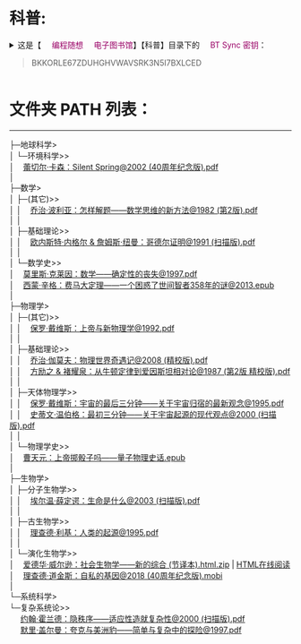  # 科普:
 <details><summary>这是【
	<a href="https://program-think.blogspot.com/" title="🔗 编程随想的博客 | 主站点 (BlogSpot)  -- 需要“科学上网”方式访问GFW " style="color:#990066;text-decoration:none;">
		<img class="bottom" src="https://go.choong.net/images/BlogSpot.jpg" height="15" width="15"/>编程随想</a>	
		<a href="https://github.com/programthink/books" title="【编程随想电子图书馆】【所有电子书】的清单。
     清单中包含每本书的“中文名、英文名、作者、添加日期、简介”。[wiki主页]" style="color:#990066;text-decoration:none;"><img class="bottom" src="https://go.choong.net/images/GitHub.jpg" height="15" width="15"/>电子图书馆</a>】【科普】目录下的<a href="https://go.choong.net/BTSync/" title="❤ eBooks 目录 BT Sync 密钥 | Program-think" style="color:#990066;text-decoration:none;">
	 <img class="bottom" src="https://go.choong.net/images/BTSync.png" height="15" width="15"/>BT Sync 密钥</a>：   <blockquote>BKKORLE67ZDUHGHVWAVSRK3N5I7BXLCED</blockquote> 
 </summary> 
通过这个密钥，你可以用 BT Sync 自动同步到目录包含的【所有】电子书。<br/>
时常更新。每次更新后，BT Sync 会自动把【新增的】电子书同步到你的硬盘。<br/>
 <table>
   <tr>
        <td>
	 <img src="https://share.choong.net/eBooks/科普/Quick-QR.png" title="扫码浏览访问：【科普】GitHub库" height="150px" width="150px">
	 <img src="https://share.choong.net/eBooks/科普/地球科学/环境科学/Quick-QR.png" title="扫码浏览访问： 蕾切尔·卡森：Silent Spring@2002 (40周年纪念版).pdf" height="150px" width="150px">
        <img src="https://share.choong.net/eBooks/科普/数学/(其它)/Quick-QR.png" title="扫码浏览访问：乔治·波利亚：怎样解题——数学思维的新方法@1982 (第2版).pdf" height="150px" width="150px">
        <img src="https://share.choong.net/eBooks/科普/数学/基础理论/Quick-QR.png" title="扫码浏览访问：欧内斯特·内格尔 & 詹姆斯·纽曼：哥德尔证明@1991 (扫描版).pdf" height="150px" width="150px">
        <img src="https://share.choong.net/eBooks/科普/数学/数学史/Quick-QR1.png" title="扫码浏览访问：莫里斯·克莱因：数学——确定性的丧失@1997.pdf" height="150px" width="150px">
        <img src="https://share.choong.net/eBooks/科普/数学/数学史/Quick-QR2.png" title="扫码浏览访问：西蒙·辛格：费马大定理——一个困惑了世间智者358年的谜@2013.epub" height="150px" width="150px">
        <img src="https://share.choong.net/eBooks/科普/物理学/(其它)/Quick-QR.png" title="扫码浏览访问：保罗·戴维斯：上帝与新物理学@1992.pdf" height="150px" width="150px">
        <img src="https://share.choong.net/eBooks/科普/物理学/基础理论/Quick-QR1.png" title="扫码浏览访问：乔治·伽莫夫：物理世界奇遇记@2008 (精校版).pdf" height="150px" width="150px">
        <img src="https://share.choong.net/eBooks/科普/物理学/基础理论/Quick-QR2.png" title="扫码浏览访问：方励之 & 褚耀泉：从牛顿定律到爱因斯坦相对论@1987 (第2版 精校版).pdf" height="150px" width="150px">
        <img src="https://share.choong.net/eBooks/科普/物理学/天体物理学/Quick-QR1.png" title="扫码浏览访问《保罗·戴维斯：宇宙的最后三分钟——关于宇宙归宿的最新观念@1995.pdf》" height="150px" width="150px">
        <img src="https://share.choong.net/eBooks/科普/物理学/天体物理学/Quick-QR2.png" title="扫码浏览访问《史蒂文·温伯格：最初三分钟——关于宇宙起源的现代观点@2000 (扫描版).pdf》" height="150px" width="150px">
        <img src="https://share.choong.net/eBooks/科普/物理学/物理学史/Quick-QR.png" title="扫码浏览访问《曹天元：上帝掷骰子吗——量子物理史话.epub》" height="150px" width="150px">
        <img src="https://share.choong.net/eBooks/科普/生物学/分子生物学/Quick-QR.png" title="扫码浏览访问《埃尔温·薛定谔：生命是什么@2003 (扫描版).pdf》" height="150px" width="150px">
        <img src="https://share.choong.net/eBooks/科普/生物学/古生物学/Quick-QR.png" title="扫码浏览访问《理查德·利基：人类的起源@1995.pdf》" height="150px" width="150px">
        <img src="https://share.choong.net/eBooks/科普/生物学/演化生物学/Quick-QR1.png" title="扫码浏览访问《爱德华·威尔逊：社会生物学——新的综合 (节译本).html.zip》" height="150px" width="150px">
        <img src="https://share.choong.net/eBooks/科普/生物学/演化生物学/Quick-QR2.png" title="扫码浏览访问《理查德·道金斯：自私的基因@2018 (40周年纪念版).mobi》" height="150px" width="150px">
        <img src="https://share.choong.net/eBooks/科普/系统科学/复杂系统论/Quick-QR1.png" title="扫码浏览访问《约翰·霍兰德：隐秩序——适应性造就复杂性@2000 (扫描版).pdf》" height="150px" width="150px">
        <img src="https://share.choong.net/eBooks/科普/系统科学/复杂系统论/Quick-QR2.png" title="扫码浏览访问《默里·盖尔曼：夸克与美洲豹——简单与复杂中的探险@1997.pdf》" height="150px" width="150px">
	<img src="https://share.choong.net/eBooks/科普/(总论)/Quick-QR1.png" title="扫码浏览访问《卡尔·萨根：魔鬼出没的世界——科学，照亮黑暗的蜡烛@1998.pdf》" height="150px" width="150px">
	<img src="https://share.choong.net/eBooks/科普/(其它)/Quick-QR1.png" title="扫码浏览访问《乔治·伽莫夫：从一到无穷大——科学中的事实和臆测@2002 (精校版).pdf》" height="150px" width="150px">
		</td>
   </tr></table>
</details>

# 文件夹 PATH 列表：
-----------------
├─地球科学><br/>
│  └─环境科学>><br/>
│  &nbsp;&nbsp;  <a href="https://share.choong.net/eBooks/科普/地球科学/环境科学/蕾切尔·卡森：Silent Spring@2002 (40周年纪念版).pdf" title="蕾切尔·卡森：Silent Spring@2002 (40周年纪念版).pdf">蕾切尔·卡森：Silent Spring@2002 (40周年纪念版).pdf</a><br/>
│          <br/>
├─数学><br/>
│  ├─(其它)>><br/>
│  │ &nbsp;&nbsp;  <a href="https://share.choong.net/eBooks/科普/数学/(其它)/乔治·波利亚：怎样解题——数学思维的新方法@1982 (第2版).pdf" title="乔治·波利亚：怎样解题——数学思维的新方法@1982 (第2版).pdf">乔治·波利亚：怎样解题——数学思维的新方法@1982 (第2版).pdf</a><br/>
│  │      <br/>
│  ├─基础理论>><br/>
│  │ &nbsp;&nbsp;  <a href="https://share.choong.net/eBooks/科普/数学/基础理论/欧内斯特·内格尔 & 詹姆斯·纽曼：哥德尔证明@1991 (扫描版).pdf" title="欧内斯特·内格尔 & 詹姆斯·纽曼：哥德尔证明@1991 (扫描版).pdf">欧内斯特·内格尔 & 詹姆斯·纽曼：哥德尔证明@1991 (扫描版).pdf</a><br/>
│  │      <br/>
│  └─数学史>><br/>
│    &nbsp;&nbsp;  <a href="https://share.choong.net/eBooks/科普/数学/数学史/莫里斯·克莱因：数学——确定性的丧失@1997.pdf" title="莫里斯·克莱因：数学——确定性的丧失@1997.pdf">莫里斯·克莱因：数学——确定性的丧失@1997.pdf</a><br/>
│    &nbsp;&nbsp;  <a href="https://share.choong.net/eBooks/科普/数学/数学史/西蒙·辛格：费马大定理——一个困惑了世间智者358年的谜@2013.epub" title="西蒙·辛格：费马大定理——一个困惑了世间智者358年的谜@2013.epub">西蒙·辛格：费马大定理——一个困惑了世间智者358年的谜@2013.epub</a><br/>
│          <br/>
├─物理学><br/>
│  ├─(其它)>><br/>
│  │  &nbsp;&nbsp;  <a href="https://share.choong.net/eBooks/科普/物理学/(其它)/保罗·戴维斯：上帝与新物理学@1992.pdf" title="保罗·戴维斯：上帝与新物理学@1992.pdf">保罗·戴维斯：上帝与新物理学@1992.pdf</a><br/>
│  │      <br/>
│  ├─基础理论>><br/>
│  │ &nbsp;&nbsp;  <a href="https://share.choong.net/eBooks/科普/物理学/基础理论/乔治·伽莫夫：物理世界奇遇记@2008 (精校版).pdf" title="乔治·伽莫夫：物理世界奇遇记@2008 (精校版).pdf">乔治·伽莫夫：物理世界奇遇记@2008 (精校版).pdf</a><br/>
│  │ &nbsp;&nbsp;  <a href="https://share.choong.net/eBooks/科普/物理学/基础理论/方励之%20&%20褚耀泉：从牛顿定律到爱因斯坦相对论@1987%20(第2版%20精校版).pdf" title="方励之 & 褚耀泉：从牛顿定律到爱因斯坦相对论@1987 (第2版 精校版).pdf">方励之 & 褚耀泉：从牛顿定律到爱因斯坦相对论@1987 (第2版 精校版).pdf</a><br/>
│  │      <br/>
│  ├─天体物理学>><br/>
│  │ &nbsp;&nbsp;  <a href="https://share.choong.net/eBooks/科普/物理学/天体物理学/保罗·戴维斯：宇宙的最后三分钟——关于宇宙归宿的最新观念@1995.pdf" title="保罗·戴维斯：宇宙的最后三分钟——关于宇宙归宿的最新观念@1995.pdf">保罗·戴维斯：宇宙的最后三分钟——关于宇宙归宿的最新观念@1995.pdf</a><br/>
│  │ &nbsp;&nbsp;  <a href="https://share.choong.net/eBooks/科普/物理学/天体物理学/史蒂文·温伯格：最初三分钟——关于宇宙起源的现代观点@2000 (扫描版).pdf" title="史蒂文·温伯格：最初三分钟——关于宇宙起源的现代观点@2000 (扫描版).pdf">史蒂文·温伯格：最初三分钟——关于宇宙起源的现代观点@2000 (扫描版).pdf</a><br/>
│  │      <br/>
│  └─物理学史>><br/>
│    &nbsp;&nbsp;  <a href="https://share.choong.net/eBooks/科普/物理学/物理学史/曹天元：上帝掷骰子吗——量子物理史话.epub" title="曹天元：上帝掷骰子吗——量子物理史话.epub">曹天元：上帝掷骰子吗——量子物理史话.epub</a><br/>
│          <br/>
├─生物学><br/>
│  ├─分子生物学>><br/>
│  │ &nbsp;&nbsp;  <a href="https://share.choong.net/eBooks/科普/生物学/分子生物学/埃尔温·薛定谔：生命是什么@2003 (扫描版).pdf" title="埃尔温·薛定谔：生命是什么@2003 (扫描版).pdf">埃尔温·薛定谔：生命是什么@2003 (扫描版).pdf</a><br/>
│  │      <br/>
│  ├─古生物学>><br/>
│  │ &nbsp;&nbsp;  <a href="https://share.choong.net/eBooks/科普/生物学/古生物学/理查德·利基：人类的起源@1995.pdf" title="理查德·利基：人类的起源@1995.pdf">理查德·利基：人类的起源@1995.pdf</a><br/>
│  │      <br/>
│  └─演化生物学>><br/>
│    &nbsp;&nbsp;  <a href="https://share.choong.net/eBooks/科普/生物学/演化生物学/爱德华·威尔逊：社会生物学——新的综合 (节译本).html.zip" title="爱德华·威尔逊：社会生物学——新的综合 (节译本).html.zip">爱德华·威尔逊：社会生物学——新的综合 (节译本).html.zip</a> | <a href="https://share.choong.net/eBooks/eo/">HTML在线阅读</a><br/>
│    &nbsp;&nbsp;  <a href="https://share.choong.net/eBooks/科普/生物学/演化生物学/理查德·道金斯：自私的基因@2018 (40周年纪念版).mobi" title="理查德·道金斯：自私的基因@2018 (40周年纪念版).mobi">理查德·道金斯：自私的基因@2018 (40周年纪念版).mobi</a><br/>
│          <br/>
└─系统科学><br/>
    └─复杂系统论>><br/>
      &nbsp;&nbsp;&nbsp;&nbsp;   <a href="https://share.choong.net/eBooks/科普/系统科学/复杂系统论/约翰·霍兰德：隐秩序——适应性造就复杂性@2000 (扫描版).pdf" title="约翰·霍兰德：隐秩序——适应性造就复杂性@2000 (扫描版).pdf">约翰·霍兰德：隐秩序——适应性造就复杂性@2000 (扫描版).pdf</a><br/>
      &nbsp;&nbsp;&nbsp;&nbsp;   <a href="https://share.choong.net/eBooks/科普/系统科学/复杂系统论/默里·盖尔曼：夸克与美洲豹——简单与复杂中的探险@1997.pdf" title="默里·盖尔曼：夸克与美洲豹——简单与复杂中的探险@1997.pdf">默里·盖尔曼：夸克与美洲豹——简单与复杂中的探险@1997.pdf</a><br/>
